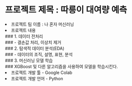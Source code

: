 

<h1> 프로젝트 제목 : 따릉이 대여량 예측 </h1>
<li> 프로젝트 팀 이름 : 나 혼자 머신러닝 </li>
<li> 프로젝트 내용 </li>
### 1. 데이터 전처리 <br>
### - 결손값 처리, 이상치 제거 <br>
### 2. 탐색적 데이터 분석(EDA) <br>
### - 데이터의 조직, 설명, 표현, 분석 <br> 
### 3. 머신러닝 모델 학습 <br>
### XGBoost 및 다른 알고리즘을 사용하여 모델을 학습시킨다. <br> 

<li>프로젝트 개발 툴 - Google Colab </li>
<li> 프로젝트 개발 언어 - Python </li>

